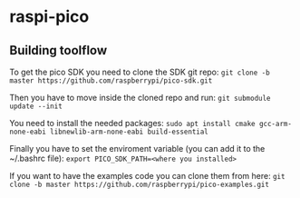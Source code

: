 # raspi-pico

## Building toolflow

To get the pico SDK you need to clone the SDK git repo:
`git clone -b master https://github.com/raspberrypi/pico-sdk.git`

Then you have to move inside the cloned repo and run:
`git submodule update --init`

You need to install the needed packages:
`sudo apt install cmake gcc-arm-none-eabi libnewlib-arm-none-eabi build-essential`

Finally you have to set the enviroment variable (you can add it to the ~/.bashrc file):
`export PICO_SDK_PATH=<where you installed> `

If you want to have the examples code you can clone them from here:
`git clone -b master https://github.com/raspberrypi/pico-examples.git`





